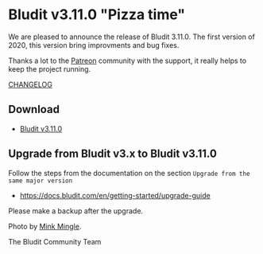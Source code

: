 # Bludit v3.11.0 "Pizza time"
<!-- date: 2020-02-08 08:00:00 -->
<!-- coverImage: https://source.unsplash.com/IX6vgLXvNSY/1600x900 -->

We are pleased to announce the release of Bludit 3.11.0. The first version of 2020, this version bring improvments and bug fixes.

Thanks a lot to the [Patreon](https://www.patreon.com/bludit) community with the support, it really helps to keep the project running.

[CHANGELOG](https://github.com/bludit/bludit/releases/tag/3.11.0a)

## Download
- [Bludit v3.11.0](https://www.bludit.com/releases/bludit-3-11-0.zip)

## Upgrade from Bludit v3.x to Bludit v3.11.0
Follow the steps from the documentation on the section `Upgrade from the same major version`
- https://docs.bludit.com/en/getting-started/upgrade-guide

Please make a backup after the upgrade.

Photo by [Mink Mingle](https://unsplash.com/@minkmingle).

The Bludit Community Team
